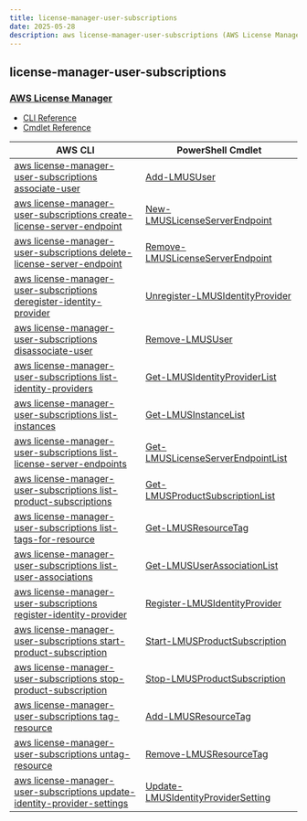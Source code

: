 ```yaml
---
title: license-manager-user-subscriptions
date: 2025-05-28
description: aws license-manager-user-subscriptions (AWS License Manager) command/cmdlet list.
---
```


## license-manager-user-subscriptions

### [AWS License Manager](https://aws.amazon.com/license-manager/)

* [CLI Reference](https://awscli.amazonaws.com/v2/documentation/api/latest/reference/license-manager-user-subscriptions/index.html)
* [Cmdlet Reference](https://docs.aws.amazon.com/powershell/latest/reference/items/LicenseManagerUserSubscriptions_cmdlets.html)

|AWS CLI|PowerShell Cmdlet|
|----|----|
|[aws license-manager-user-subscriptions associate-user](https://awscli.amazonaws.com/v2/documentation/api/latest/reference/license-manager-user-subscriptions/associate-user.html)|[Add-LMUSUser](https://docs.aws.amazon.com/powershell/latest/reference/items/Add-LMUSUser.html)|
|[aws license-manager-user-subscriptions create-license-server-endpoint](https://awscli.amazonaws.com/v2/documentation/api/latest/reference/license-manager-user-subscriptions/create-license-server-endpoint.html)|[New-LMUSLicenseServerEndpoint](https://docs.aws.amazon.com/powershell/latest/reference/items/New-LMUSLicenseServerEndpoint.html)|
|[aws license-manager-user-subscriptions delete-license-server-endpoint](https://awscli.amazonaws.com/v2/documentation/api/latest/reference/license-manager-user-subscriptions/delete-license-server-endpoint.html)|[Remove-LMUSLicenseServerEndpoint](https://docs.aws.amazon.com/powershell/latest/reference/items/Remove-LMUSLicenseServerEndpoint.html)|
|[aws license-manager-user-subscriptions deregister-identity-provider](https://awscli.amazonaws.com/v2/documentation/api/latest/reference/license-manager-user-subscriptions/deregister-identity-provider.html)|[Unregister-LMUSIdentityProvider](https://docs.aws.amazon.com/powershell/latest/reference/items/Unregister-LMUSIdentityProvider.html)|
|[aws license-manager-user-subscriptions disassociate-user](https://awscli.amazonaws.com/v2/documentation/api/latest/reference/license-manager-user-subscriptions/disassociate-user.html)|[Remove-LMUSUser](https://docs.aws.amazon.com/powershell/latest/reference/items/Remove-LMUSUser.html)|
|[aws license-manager-user-subscriptions list-identity-providers](https://awscli.amazonaws.com/v2/documentation/api/latest/reference/license-manager-user-subscriptions/list-identity-providers.html)|[Get-LMUSIdentityProviderList](https://docs.aws.amazon.com/powershell/latest/reference/items/Get-LMUSIdentityProviderList.html)|
|[aws license-manager-user-subscriptions list-instances](https://awscli.amazonaws.com/v2/documentation/api/latest/reference/license-manager-user-subscriptions/list-instances.html)|[Get-LMUSInstanceList](https://docs.aws.amazon.com/powershell/latest/reference/items/Get-LMUSInstanceList.html)|
|[aws license-manager-user-subscriptions list-license-server-endpoints](https://awscli.amazonaws.com/v2/documentation/api/latest/reference/license-manager-user-subscriptions/list-license-server-endpoints.html)|[Get-LMUSLicenseServerEndpointList](https://docs.aws.amazon.com/powershell/latest/reference/items/Get-LMUSLicenseServerEndpointList.html)|
|[aws license-manager-user-subscriptions list-product-subscriptions](https://awscli.amazonaws.com/v2/documentation/api/latest/reference/license-manager-user-subscriptions/list-product-subscriptions.html)|[Get-LMUSProductSubscriptionList](https://docs.aws.amazon.com/powershell/latest/reference/items/Get-LMUSProductSubscriptionList.html)|
|[aws license-manager-user-subscriptions list-tags-for-resource](https://awscli.amazonaws.com/v2/documentation/api/latest/reference/license-manager-user-subscriptions/list-tags-for-resource.html)|[Get-LMUSResourceTag](https://docs.aws.amazon.com/powershell/latest/reference/items/Get-LMUSResourceTag.html)|
|[aws license-manager-user-subscriptions list-user-associations](https://awscli.amazonaws.com/v2/documentation/api/latest/reference/license-manager-user-subscriptions/list-user-associations.html)|[Get-LMUSUserAssociationList](https://docs.aws.amazon.com/powershell/latest/reference/items/Get-LMUSUserAssociationList.html)|
|[aws license-manager-user-subscriptions register-identity-provider](https://awscli.amazonaws.com/v2/documentation/api/latest/reference/license-manager-user-subscriptions/register-identity-provider.html)|[Register-LMUSIdentityProvider](https://docs.aws.amazon.com/powershell/latest/reference/items/Register-LMUSIdentityProvider.html)|
|[aws license-manager-user-subscriptions start-product-subscription](https://awscli.amazonaws.com/v2/documentation/api/latest/reference/license-manager-user-subscriptions/start-product-subscription.html)|[Start-LMUSProductSubscription](https://docs.aws.amazon.com/powershell/latest/reference/items/Start-LMUSProductSubscription.html)|
|[aws license-manager-user-subscriptions stop-product-subscription](https://awscli.amazonaws.com/v2/documentation/api/latest/reference/license-manager-user-subscriptions/stop-product-subscription.html)|[Stop-LMUSProductSubscription](https://docs.aws.amazon.com/powershell/latest/reference/items/Stop-LMUSProductSubscription.html)|
|[aws license-manager-user-subscriptions tag-resource](https://awscli.amazonaws.com/v2/documentation/api/latest/reference/license-manager-user-subscriptions/tag-resource.html)|[Add-LMUSResourceTag](https://docs.aws.amazon.com/powershell/latest/reference/items/Add-LMUSResourceTag.html)|
|[aws license-manager-user-subscriptions untag-resource](https://awscli.amazonaws.com/v2/documentation/api/latest/reference/license-manager-user-subscriptions/untag-resource.html)|[Remove-LMUSResourceTag](https://docs.aws.amazon.com/powershell/latest/reference/items/Remove-LMUSResourceTag.html)|
|[aws license-manager-user-subscriptions update-identity-provider-settings](https://awscli.amazonaws.com/v2/documentation/api/latest/reference/license-manager-user-subscriptions/update-identity-provider-settings.html)|[Update-LMUSIdentityProviderSetting](https://docs.aws.amazon.com/powershell/latest/reference/items/Update-LMUSIdentityProviderSetting.html)|

